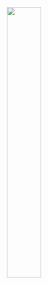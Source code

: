 <div align=center><img src="https://timemachine-blog.oss-cn-beijing.aliyuncs.com/img/zuozongtangji.jpg" width="40%" height="40%"></div>
